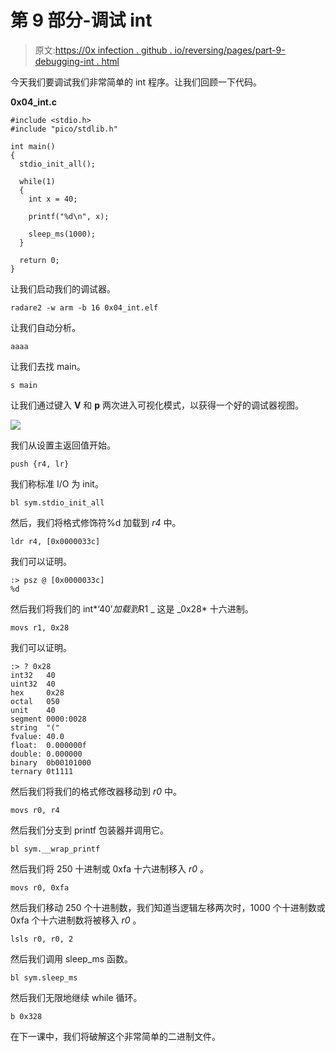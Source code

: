 # 第 9 部分-调试 int

> 原文:[https://0x infection . github . io/reversing/pages/part-9-debugging-int . html](https://0xinfection.github.io/reversing/pages/part-9-debugging-int.html)

今天我们要调试我们非常简单的 int 程序。让我们回顾一下代码。

**0x04_int.c**

```
#include <stdio.h>
#include "pico/stdlib.h"

int main() 
{
  stdio_init_all();

  while(1) 
  {
    int x = 40; 

    printf("%d\n", x); 

    sleep_ms(1000);
  }

  return 0;
}

```

让我们启动我们的调试器。

```
radare2 -w arm -b 16 0x04_int.elf

```

让我们自动分析。

```
aaaa

```

让我们去找 main。

```
s main

```

让我们通过键入 **V** 和 **p** 两次进入可视化模式，以获得一个好的调试器视图。

![](../Images/440581154eebd558f2df3fcbdb0d0d5f.png)

我们从设置主返回值开始。

```
push {r4, lr}

```

我们称标准 I/O 为 init。

```
bl sym.stdio_init_all

```

然后，我们将格式修饰符%d 加载到 *r4* 中。

```
ldr r4, [0x0000033c]

```

我们可以证明。

```
:> psz @ [0x0000033c]
%d

```

然后我们将我们的 int*‘40’*加载到*R1 _ 这是 _0x28* 十六进制。

```
movs r1, 0x28

```

我们可以证明。

```
:> ? 0x28
int32   40
uint32  40
hex     0x28
octal   050
unit    40
segment 0000:0028
string  "("
fvalue: 40.0
float:  0.000000f
double: 0.000000
binary  0b00101000
ternary 0t1111

```

然后我们将我们的格式修改器移动到 *r0* 中。

```
movs r0, r4 

```

然后我们分支到 printf 包装器并调用它。

```
bl sym.__wrap_printf

```

然后我们将 250 十进制或 0xfa 十六进制移入 *r0* 。

```
movs r0, 0xfa

```

然后我们移动 250 个十进制数，我们知道当逻辑左移两次时，1000 个十进制数或 0xfa 个十六进制数将被移入 *r0* 。

```
lsls r0, r0, 2

```

然后我们调用 sleep_ms 函数。

```
bl sym.sleep_ms

```

然后我们无限地继续 while 循环。

```
b 0x328

```

在下一课中，我们将破解这个非常简单的二进制文件。